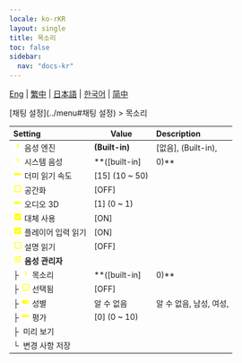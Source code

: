 ```yaml
---
locale: ko-rKR
layout: single
title: 목소리
toc: false
sidebar:
  nav: "docs-kr"
---
```

[Eng](/dancexr/menu/2025.4/chat/voice) | [繁中](/tw/dancexr/menu/2025.4/chat/voice) | [日本語](/jp/dancexr/menu/2025.4/chat/voice) | [한국어](/kr/dancexr/menu/2025.4/chat/voice) | [简中](/zh/dancexr/menu/2025.4/chat/voice)

[채팅 설정](../menu#채팅 설정) > 목소리



| Setting | Value | Description |
| :--- | --- | :--- |
|<nobr><img src="/images/icon/ic_chevron.png" alt="chevron icon"/> 음성 엔진</nobr>| **(Built-in)** | [없음], (Built-in),  |
|<nobr><img src="/images/icon/ic_chevron.png" alt="chevron icon"/> 시스템 음성</nobr>| **([built-in]|0)** | ([built-in]|0), ([built-in]|1), ([built-in]|2), ([built-in]|3), ([built-in]|4), ([built-in]|5), ([built-in]|6), ([built-in]|7), ([built-in]|8), ([built-in]|9), ([built-in]|10), ([built-in]|11), ([built-in]|12), ([built-in]|13), ([built-in]|14), ([built-in]|15), ([built-in]|16), ([built-in]|17), ([built-in]|18), ([built-in]|19),  |
|<nobr><img src="/images/icon/ic_slider.png" alt="slider icon"/> 더미 읽기 속도</nobr>| [15] (10 ~ 50) | 
|<nobr><img src="/images/icon/ic_check_off.png" alt="check off icon"/> 공간화</nobr>| [OFF] | 
|<nobr><img src="/images/icon/ic_slider.png" alt="slider icon"/> 오디오 3D</nobr>| [1] (0 ~ 1) | 
|<nobr><img src="/images/icon/ic_check_on.png" alt="check on icon"/> 대체 사용</nobr>| [ON] | 
|<nobr><img src="/images/icon/ic_check_on.png" alt="check on icon"/> 플레이어 입력 읽기</nobr>| [ON] | 
|<nobr><img src="/images/icon/ic_check_off.png" alt="check off icon"/> 설명 읽기</nobr>| [OFF] | 
|<nobr><img src="/images/icon/ic_tune.png" alt="tune icon"/> <b>음성 관리자</b></nobr>| | 
|<nobr>├&nbsp;<img src="/images/icon/ic_chevron.png" alt="chevron icon"/> 목소리</nobr>| **([built-in]|0)** | ([built-in]|0), ([built-in]|1), ([built-in]|2), ([built-in]|3), ([built-in]|4), ([built-in]|5), ([built-in]|6), ([built-in]|7), ([built-in]|8), ([built-in]|9), ([built-in]|10), ([built-in]|11), ([built-in]|12), ([built-in]|13), ([built-in]|14), ([built-in]|15), ([built-in]|16), ([built-in]|17), ([built-in]|18), ([built-in]|19), ([built-in]|20), ([built-in]|21), ([built-in]|22), ([built-in]|23), ([built-in]|24), ([built-in]|25), ([built-in]|26), ([built-in]|27), ([built-in]|28), ([built-in]|29), ([built-in]|30), ([built-in]|31), ([built-in]|32), ([built-in]|33), ([built-in]|34), ([built-in]|35), ([built-in]|36), ([built-in]|37), ([built-in]|38), ([built-in]|39), ([built-in]|40), ([built-in]|41), ([built-in]|42), ([built-in]|43), ([built-in]|44), ([built-in]|45), ([built-in]|46), ([built-in]|47), ([built-in]|48), ([built-in]|49), ([built-in]|50), ([built-in]|51), ([built-in]|52), ([built-in]|53), ([built-in]|54), ([built-in]|55), ([built-in]|56), ([built-in]|57), ([built-in]|58), ([built-in]|59), ([built-in]|60), ([built-in]|61), ([built-in]|62), ([built-in]|63), ([built-in]|64), ([built-in]|65), ([built-in]|66), ([built-in]|67), ([built-in]|68), ([built-in]|69), ([built-in]|70), ([built-in]|71), ([built-in]|72), ([built-in]|73), ([built-in]|74), ([built-in]|75), ([built-in]|76), ([built-in]|77), ([built-in]|78), ([built-in]|79), ([built-in]|80), ([built-in]|81), ([built-in]|82), ([built-in]|83), ([built-in]|84), ([built-in]|85), ([built-in]|86), ([built-in]|87), ([built-in]|88), ([built-in]|89), ([built-in]|90), ([built-in]|91), ([built-in]|92), ([built-in]|93), ([built-in]|94), ([built-in]|95), ([built-in]|96), ([built-in]|97), ([built-in]|98), ([built-in]|99), ([built-in]|100), ([built-in]|101), ([built-in]|102), ([built-in]|103), ([built-in]|104), ([built-in]|105), ([built-in]|106), ([built-in]|107), ([built-in]|108), ([built-in]|109), ([built-in]|110), ([built-in]|111), ([built-in]|112), ([built-in]|113), ([built-in]|114), ([built-in]|115), ([built-in]|116), ([built-in]|117), ([built-in]|118), ([built-in]|119), ([built-in]|120), ([built-in]|121), ([built-in]|122), ([built-in]|123), ([built-in]|124), ([built-in]|125), ([built-in]|126), ([built-in]|127), ([built-in]|128), ([built-in]|129), ([built-in]|130), ([built-in]|131), ([built-in]|132), ([built-in]|133), ([built-in]|134), ([built-in]|135), ([built-in]|136), ([built-in]|137), ([built-in]|138), ([built-in]|139), ([built-in]|140), ([built-in]|141), ([built-in]|142), ([built-in]|143), ([built-in]|144), ([built-in]|145), ([built-in]|146), ([built-in]|147), ([built-in]|148), ([built-in]|149), ([built-in]|150), ([built-in]|151), ([built-in]|152), ([built-in]|153), ([built-in]|154), ([built-in]|155), ([built-in]|156), ([built-in]|157), ([built-in]|158), ([built-in]|159), ([built-in]|160), ([built-in]|161), ([built-in]|162), ([built-in]|163), ([built-in]|164), ([built-in]|165), ([built-in]|166), ([built-in]|167), ([built-in]|168), ([built-in]|169), ([built-in]|170), ([built-in]|171), ([built-in]|172), ([built-in]|173), ([built-in]|174), ([built-in]|175), ([built-in]|176), ([built-in]|177), ([built-in]|178), ([built-in]|179), ([built-in]|180), ([built-in]|181), ([built-in]|182), ([built-in]|183), ([built-in]|184), ([built-in]|185), ([built-in]|186), ([built-in]|187), ([built-in]|188), ([built-in]|189), ([built-in]|190), ([built-in]|191), ([built-in]|192), ([built-in]|193), ([built-in]|194), ([built-in]|195), ([built-in]|196), ([built-in]|197), ([built-in]|198), ([built-in]|199), ([built-in]|200), ([built-in]|201), ([built-in]|202), ([built-in]|203), ([built-in]|204), ([built-in]|205), ([built-in]|206), ([built-in]|207), ([built-in]|208), ([built-in]|209), ([built-in]|210), ([built-in]|211), ([built-in]|212), ([built-in]|213), ([built-in]|214), ([built-in]|215), ([built-in]|216), ([built-in]|217), ([built-in]|218), ([built-in]|219), ([built-in]|220), ([built-in]|221), ([built-in]|222), ([built-in]|223), ([built-in]|224), ([built-in]|225), ([built-in]|226), ([built-in]|227), ([built-in]|228), ([built-in]|229), ([built-in]|230), ([built-in]|231), ([built-in]|232), ([built-in]|233), ([built-in]|234), ([built-in]|235), ([built-in]|236), ([built-in]|237), ([built-in]|238), ([built-in]|239), ([built-in]|240), ([built-in]|241), ([built-in]|242), ([built-in]|243), ([built-in]|244), ([built-in]|245), ([built-in]|246), ([built-in]|247), ([built-in]|248), ([built-in]|249), ([built-in]|250), ([built-in]|251), ([built-in]|252), ([built-in]|253), ([built-in]|254), ([built-in]|255), ([built-in]|256), ([built-in]|257), ([built-in]|258), ([built-in]|259), ([built-in]|260), ([built-in]|261), ([built-in]|262), ([built-in]|263), ([built-in]|264), ([built-in]|265), ([built-in]|266), ([built-in]|267), ([built-in]|268), ([built-in]|269), ([built-in]|270), ([built-in]|271), ([built-in]|272), ([built-in]|273), ([built-in]|274), ([built-in]|275), ([built-in]|276), ([built-in]|277), ([built-in]|278), ([built-in]|279), ([built-in]|280), ([built-in]|281), ([built-in]|282), ([built-in]|283), ([built-in]|284), ([built-in]|285), ([built-in]|286), ([built-in]|287), ([built-in]|288), ([built-in]|289), ([built-in]|290), ([built-in]|291), ([built-in]|292), ([built-in]|293), ([built-in]|294), ([built-in]|295), ([built-in]|296), ([built-in]|297), ([built-in]|298), ([built-in]|299), ([built-in]|300), ([built-in]|301), ([built-in]|302), ([built-in]|303), ([built-in]|304), ([built-in]|305), ([built-in]|306), ([built-in]|307), ([built-in]|308), ([built-in]|309), ([built-in]|310), ([built-in]|311), ([built-in]|312), ([built-in]|313), ([built-in]|314), ([built-in]|315), ([built-in]|316), ([built-in]|317), ([built-in]|318), ([built-in]|319), ([built-in]|320), ([built-in]|321), ([built-in]|322), ([built-in]|323), ([built-in]|324), ([built-in]|325), ([built-in]|326), ([built-in]|327), ([built-in]|328), ([built-in]|329), ([built-in]|330), ([built-in]|331), ([built-in]|332), ([built-in]|333), ([built-in]|334), ([built-in]|335), ([built-in]|336), ([built-in]|337), ([built-in]|338), ([built-in]|339), ([built-in]|340), ([built-in]|341), ([built-in]|342), ([built-in]|343), ([built-in]|344), ([built-in]|345), ([built-in]|346), ([built-in]|347), ([built-in]|348), ([built-in]|349), ([built-in]|350), ([built-in]|351), ([built-in]|352), ([built-in]|353), ([built-in]|354), ([built-in]|355), ([built-in]|356), ([built-in]|357), ([built-in]|358), ([built-in]|359), ([built-in]|360), ([built-in]|361), ([built-in]|362), ([built-in]|363), ([built-in]|364), ([built-in]|365), ([built-in]|366), ([built-in]|367), ([built-in]|368), ([built-in]|369), ([built-in]|370), ([built-in]|371), ([built-in]|372), ([built-in]|373), ([built-in]|374), ([built-in]|375), ([built-in]|376), ([built-in]|377), ([built-in]|378), ([built-in]|379), ([built-in]|380), ([built-in]|381), ([built-in]|382), ([built-in]|383), ([built-in]|384), ([built-in]|385), ([built-in]|386), ([built-in]|387), ([built-in]|388), ([built-in]|389), ([built-in]|390), ([built-in]|391), ([built-in]|392), ([built-in]|393), ([built-in]|394), ([built-in]|395), ([built-in]|396), ([built-in]|397), ([built-in]|398), ([built-in]|399), ([built-in]|400), ([built-in]|401), ([built-in]|402), ([built-in]|403), ([built-in]|404), ([built-in]|405), ([built-in]|406), ([built-in]|407), ([built-in]|408), ([built-in]|409), ([built-in]|410), ([built-in]|411), ([built-in]|412), ([built-in]|413), ([built-in]|414), ([built-in]|415), ([built-in]|416), ([built-in]|417), ([built-in]|418), ([built-in]|419), ([built-in]|420), ([built-in]|421), ([built-in]|422), ([built-in]|423), ([built-in]|424), ([built-in]|425), ([built-in]|426), ([built-in]|427), ([built-in]|428), ([built-in]|429), ([built-in]|430), ([built-in]|431), ([built-in]|432), ([built-in]|433), ([built-in]|434), ([built-in]|435), ([built-in]|436), ([built-in]|437), ([built-in]|438), ([built-in]|439), ([built-in]|440), ([built-in]|441), ([built-in]|442), ([built-in]|443), ([built-in]|444), ([built-in]|445), ([built-in]|446), ([built-in]|447), ([built-in]|448), ([built-in]|449), ([built-in]|450), ([built-in]|451), ([built-in]|452), ([built-in]|453), ([built-in]|454), ([built-in]|455), ([built-in]|456), ([built-in]|457), ([built-in]|458), ([built-in]|459), ([built-in]|460), ([built-in]|461), ([built-in]|462), ([built-in]|463), ([built-in]|464), ([built-in]|465), ([built-in]|466), ([built-in]|467), ([built-in]|468), ([built-in]|469), ([built-in]|470), ([built-in]|471), ([built-in]|472), ([built-in]|473), ([built-in]|474), ([built-in]|475), ([built-in]|476), ([built-in]|477), ([built-in]|478), ([built-in]|479), ([built-in]|480), ([built-in]|481), ([built-in]|482), ([built-in]|483), ([built-in]|484), ([built-in]|485), ([built-in]|486), ([built-in]|487), ([built-in]|488), ([built-in]|489), ([built-in]|490), ([built-in]|491), ([built-in]|492), ([built-in]|493), ([built-in]|494), ([built-in]|495), ([built-in]|496), ([built-in]|497), ([built-in]|498), ([built-in]|499), ([built-in]|500), ([built-in]|501), ([built-in]|502), ([built-in]|503), ([built-in]|504), ([built-in]|505), ([built-in]|506), ([built-in]|507), ([built-in]|508), ([built-in]|509), ([built-in]|510), ([built-in]|511), ([built-in]|512), ([built-in]|513), ([built-in]|514), ([built-in]|515), ([built-in]|516), ([built-in]|517), ([built-in]|518), ([built-in]|519), ([built-in]|520), ([built-in]|521), ([built-in]|522), ([built-in]|523), ([built-in]|524), ([built-in]|525), ([built-in]|526), ([built-in]|527), ([built-in]|528), ([built-in]|529), ([built-in]|530), ([built-in]|531), ([built-in]|532), ([built-in]|533), ([built-in]|534), ([built-in]|535), ([built-in]|536), ([built-in]|537), ([built-in]|538), ([built-in]|539), ([built-in]|540), ([built-in]|541), ([built-in]|542), ([built-in]|543), ([built-in]|544), ([built-in]|545), ([built-in]|546), ([built-in]|547), ([built-in]|548), ([built-in]|549), ([built-in]|550), ([built-in]|551), ([built-in]|552), ([built-in]|553), ([built-in]|554), ([built-in]|555), ([built-in]|556), ([built-in]|557), ([built-in]|558), ([built-in]|559), ([built-in]|560), ([built-in]|561), ([built-in]|562), ([built-in]|563), ([built-in]|564), ([built-in]|565), ([built-in]|566), ([built-in]|567), ([built-in]|568), ([built-in]|569), ([built-in]|570), ([built-in]|571), ([built-in]|572), ([built-in]|573), ([built-in]|574), ([built-in]|575), ([built-in]|576), ([built-in]|577), ([built-in]|578), ([built-in]|579), ([built-in]|580), ([built-in]|581), ([built-in]|582), ([built-in]|583), ([built-in]|584), ([built-in]|585), ([built-in]|586), ([built-in]|587), ([built-in]|588), ([built-in]|589), ([built-in]|590), ([built-in]|591), ([built-in]|592), ([built-in]|593), ([built-in]|594), ([built-in]|595), ([built-in]|596), ([built-in]|597), ([built-in]|598), ([built-in]|599), ([built-in]|600), ([built-in]|601), ([built-in]|602), ([built-in]|603), ([built-in]|604), ([built-in]|605), ([built-in]|606), ([built-in]|607), ([built-in]|608), ([built-in]|609), ([built-in]|610), ([built-in]|611), ([built-in]|612), ([built-in]|613), ([built-in]|614), ([built-in]|615), ([built-in]|616), ([built-in]|617), ([built-in]|618), ([built-in]|619), ([built-in]|620), ([built-in]|621), ([built-in]|622), ([built-in]|623), ([built-in]|624), ([built-in]|625), ([built-in]|626), ([built-in]|627), ([built-in]|628), ([built-in]|629), ([built-in]|630), ([built-in]|631), ([built-in]|632), ([built-in]|633), ([built-in]|634), ([built-in]|635), ([built-in]|636), ([built-in]|637), ([built-in]|638), ([built-in]|639), ([built-in]|640), ([built-in]|641), ([built-in]|642), ([built-in]|643), ([built-in]|644), ([built-in]|645), ([built-in]|646), ([built-in]|647), ([built-in]|648), ([built-in]|649), ([built-in]|650), ([built-in]|651), ([built-in]|652), ([built-in]|653), ([built-in]|654), ([built-in]|655), ([built-in]|656), ([built-in]|657), ([built-in]|658), ([built-in]|659), ([built-in]|660), ([built-in]|661), ([built-in]|662), ([built-in]|663), ([built-in]|664), ([built-in]|665), ([built-in]|666), ([built-in]|667), ([built-in]|668), ([built-in]|669), ([built-in]|670), ([built-in]|671), ([built-in]|672), ([built-in]|673), ([built-in]|674), ([built-in]|675), ([built-in]|676), ([built-in]|677), ([built-in]|678), ([built-in]|679), ([built-in]|680), ([built-in]|681), ([built-in]|682), ([built-in]|683), ([built-in]|684), ([built-in]|685), ([built-in]|686), ([built-in]|687), ([built-in]|688), ([built-in]|689), ([built-in]|690), ([built-in]|691), ([built-in]|692), ([built-in]|693), ([built-in]|694), ([built-in]|695), ([built-in]|696), ([built-in]|697), ([built-in]|698), ([built-in]|699), ([built-in]|700), ([built-in]|701), ([built-in]|702), ([built-in]|703), ([built-in]|704), ([built-in]|705), ([built-in]|706), ([built-in]|707), ([built-in]|708), ([built-in]|709), ([built-in]|710), ([built-in]|711), ([built-in]|712), ([built-in]|713), ([built-in]|714), ([built-in]|715), ([built-in]|716), ([built-in]|717), ([built-in]|718), ([built-in]|719), ([built-in]|720), ([built-in]|721), ([built-in]|722), ([built-in]|723), ([built-in]|724), ([built-in]|725), ([built-in]|726), ([built-in]|727), ([built-in]|728), ([built-in]|729), ([built-in]|730), ([built-in]|731), ([built-in]|732), ([built-in]|733), ([built-in]|734), ([built-in]|735), ([built-in]|736), ([built-in]|737), ([built-in]|738), ([built-in]|739), ([built-in]|740), ([built-in]|741), ([built-in]|742), ([built-in]|743), ([built-in]|744), ([built-in]|745), ([built-in]|746), ([built-in]|747), ([built-in]|748), ([built-in]|749), ([built-in]|750), ([built-in]|751), ([built-in]|752), ([built-in]|753), ([built-in]|754), ([built-in]|755), ([built-in]|756), ([built-in]|757), ([built-in]|758), ([built-in]|759), ([built-in]|760), ([built-in]|761), ([built-in]|762), ([built-in]|763), ([built-in]|764), ([built-in]|765), ([built-in]|766), ([built-in]|767), ([built-in]|768), ([built-in]|769), ([built-in]|770), ([built-in]|771), ([built-in]|772), ([built-in]|773), ([built-in]|774), ([built-in]|775), ([built-in]|776), ([built-in]|777), ([built-in]|778), ([built-in]|779), ([built-in]|780), ([built-in]|781), ([built-in]|782), ([built-in]|783), ([built-in]|784), ([built-in]|785), ([built-in]|786), ([built-in]|787), ([built-in]|788), ([built-in]|789), ([built-in]|790), ([built-in]|791), ([built-in]|792), ([built-in]|793), ([built-in]|794), ([built-in]|795), ([built-in]|796), ([built-in]|797), ([built-in]|798), ([built-in]|799), ([built-in]|800), ([built-in]|801), ([built-in]|802), ([built-in]|803), ([built-in]|804), ([built-in]|805), ([built-in]|806), ([built-in]|807), ([built-in]|808), ([built-in]|809), ([built-in]|810), ([built-in]|811), ([built-in]|812), ([built-in]|813), ([built-in]|814), ([built-in]|815), ([built-in]|816), ([built-in]|817), ([built-in]|818), ([built-in]|819), ([built-in]|820), ([built-in]|821), ([built-in]|822), ([built-in]|823), ([built-in]|824), ([built-in]|825), ([built-in]|826), ([built-in]|827), ([built-in]|828), ([built-in]|829), ([built-in]|830), ([built-in]|831), ([built-in]|832), ([built-in]|833), ([built-in]|834), ([built-in]|835), ([built-in]|836), ([built-in]|837), ([built-in]|838), ([built-in]|839), ([built-in]|840), ([built-in]|841), ([built-in]|842), ([built-in]|843), ([built-in]|844), ([built-in]|845), ([built-in]|846), ([built-in]|847), ([built-in]|848), ([built-in]|849), ([built-in]|850), ([built-in]|851), ([built-in]|852), ([built-in]|853), ([built-in]|854), ([built-in]|855), ([built-in]|856), ([built-in]|857), ([built-in]|858), ([built-in]|859), ([built-in]|860), ([built-in]|861), ([built-in]|862), ([built-in]|863), ([built-in]|864), ([built-in]|865), ([built-in]|866), ([built-in]|867), ([built-in]|868), ([built-in]|869), ([built-in]|870), ([built-in]|871), ([built-in]|872), ([built-in]|873), ([built-in]|874), ([built-in]|875), ([built-in]|876), ([built-in]|877), ([built-in]|878), ([built-in]|879), ([built-in]|880), ([built-in]|881), ([built-in]|882), ([built-in]|883), ([built-in]|884), ([built-in]|885), ([built-in]|886), ([built-in]|887), ([built-in]|888), ([built-in]|889), ([built-in]|890), ([built-in]|891), ([built-in]|892), ([built-in]|893), ([built-in]|894), ([built-in]|895), ([built-in]|896), ([built-in]|897), ([built-in]|898), ([built-in]|899), ([built-in]|900), ([built-in]|901), ([built-in]|902), ([built-in]|903),  |
|<nobr>├&nbsp;<img src="/images/icon/ic_check_off.png" alt="check off icon"/> 선택됨</nobr>| [OFF] | 
|<nobr>├&nbsp;<img src="/images/icon/ic_toggle_on.png" alt="toggle on icon"/> 성별</nobr>| 알 수 없음 | 알 수 없음, 남성, 여성, 
|<nobr>├&nbsp;<img src="/images/icon/ic_slider.png" alt="slider icon"/> 평가</nobr>| [0] (0 ~ 10) | 
|<nobr>├&nbsp; 미리 보기</nobr>|| 
|<nobr>└&nbsp; 변경 사항 저장</nobr>|| 

